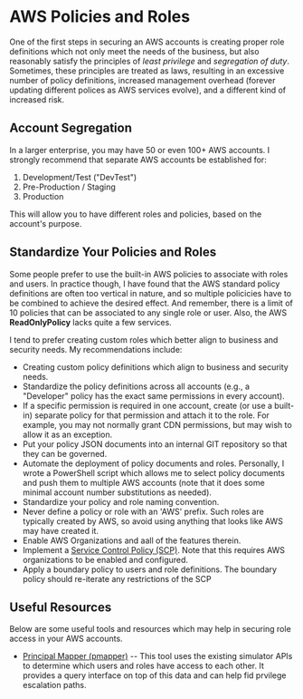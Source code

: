 # AWS Policies and Roles
One of the first steps in securing an AWS accounts is creating proper role definitions
which not only meet the needs of the business, but also reasonably satisfy
the principles of *least privilege* and *segregation of duty*. 
Sometimes, these principles are treated as laws, resulting in an excessive
number of policy definitions, increased management overhead (forever updating different polices as AWS
services evolve), and a different kind of increased risk.

## Account Segregation
In a larger enterprise, you may have 50 or even 100+ AWS accounts. I strongly recommend that
separate AWS accounts be established for:
1) Development/Test ("DevTest") 
2) Pre-Production / Staging
3) Production

This will allow you to have different roles and policies, based on the account's purpose.

## Standardize Your Policies and Roles
Some people prefer to use the built-in AWS policies to associate with roles and users.
In practice though, I have found that the AWS standard policy definitions are often too 
vertical in nature, and so multiple policicies have to be combined to achieve the desired effect.
And remember, there is a limit of 10 policies that can be associated to any single role or user.
Also, the AWS **ReadOnlyPolicy** lacks quite a few services.

I tend to prefer creating custom roles which better align to business and security needs.
My recommendations include:

* Creating custom policy definitions which align to business and security needs.
* Standardize the policy definitions across all accounts (e.g., a "Developer" policy has the
exact same permissions in every account).
* If a specific permission is required in one account, create (or use a built-in) separate policy for that permission
and attach it to the role. For example, you may not normally grant CDN permissions, but may wish to
allow it as an exception.
* Put your policy JSON documents into an internal GIT repository so that they can be governed.
* Automate the deployment of policy documents and roles. Personally, I wrote a PowerShell
script which allows me to select policy documents and push them to multiple AWS accounts
(note that it does some minimal account number substitutions as needed).
* Standardize your policy and role naming convention.
* Never define a policy or role with an 'AWS' prefix. Such roles are typically created by AWS, so avoid using
anything that looks like AWS may have created it.
* Enable AWS Organizations and aall of the features therein.
* Implement a [Service Control Policy (SCP)](https://docs.aws.amazon.com/organizations/latest/userguide/orgs_manage_policies_scp.html).
Note that this requires AWS organizations to be enabled and configured.
* Apply a boundary policy to users and role definitions. The boundary policy should re-iterate any
restrictions of the SCP





## Useful Resources
Below are some useful tools and resources which may help in securing role access in your AWS accounts.

* [Principal Mapper (pmapper)](https://www.nccgroup.trust/uk/our-research/principal-mapper-pmapper/)
-- This tool uses the existing simulator APIs to determine which users and roles have access to each other.
It provides a query interface on top of this data and can help fid prvilege escalation paths.

